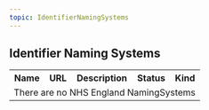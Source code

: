 ```yaml
---
topic: IdentifierNamingSystems
---
```


## Identifier Naming Systems

<table class="assets">
<tr>
<th class="width20">Name</th>
<th class="width35">URL</th>
<th class="width35">Description</th>
<th class="width05">Status</th>
<th class="width05">Kind</th>
</tr>
<tr>
<td colspan="5">There are no NHS England NamingSystems</td>
</tr>
</table>

<br>
